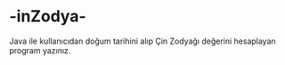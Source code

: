 # -inZodya-
Java ile kullanıcıdan doğum tarihini alıp Çin Zodyağı değerini hesaplayan program yazınız.  
